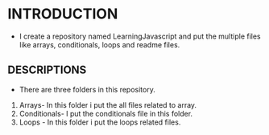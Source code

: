 # INTRODUCTION
  - I create a repository named LearningJavascript and put the multiple 
    files like arrays, conditionals, loops and readme files.

## DESCRIPTIONS
  - There are three folders in this repository.
  1. Arrays- In this folder i put the all files related to array.
  2. Conditionals- I put the conditionals file in this folder.
  3. Loops - In this folder i put the loops related files.
